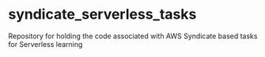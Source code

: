 # syndicate_serverless_tasks
Repository for holding the code associated with AWS Syndicate based tasks for Serverless learning
